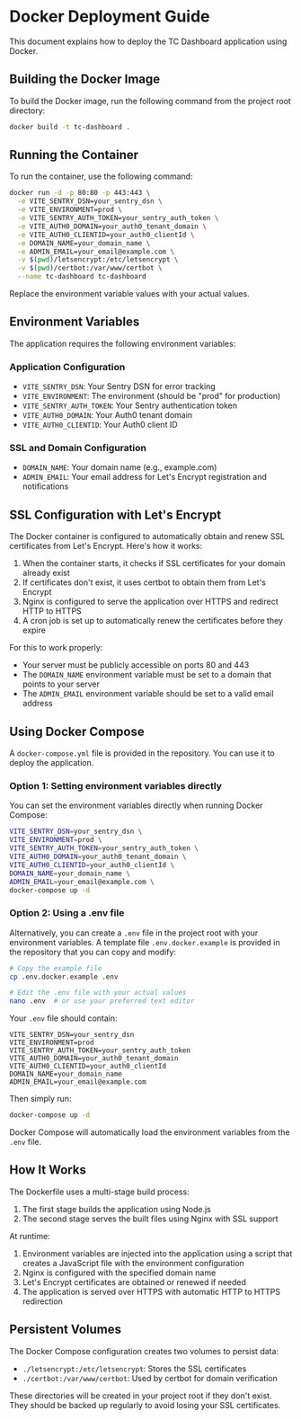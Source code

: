 # Docker Deployment Guide

This document explains how to deploy the TC Dashboard application using Docker.

## Building the Docker Image

To build the Docker image, run the following command from the project root directory:

```bash
docker build -t tc-dashboard .
```

## Running the Container

To run the container, use the following command:

```bash
docker run -d -p 80:80 -p 443:443 \
  -e VITE_SENTRY_DSN=your_sentry_dsn \
  -e VITE_ENVIRONMENT=prod \
  -e VITE_SENTRY_AUTH_TOKEN=your_sentry_auth_token \
  -e VITE_AUTH0_DOMAIN=your_auth0_tenant_domain \
  -e VITE_AUTH0_CLIENTID=your_auth0_clientId \
  -e DOMAIN_NAME=your_domain_name \
  -e ADMIN_EMAIL=your_email@example.com \
  -v $(pwd)/letsencrypt:/etc/letsencrypt \
  -v $(pwd)/certbot:/var/www/certbot \
  --name tc-dashboard tc-dashboard
```

Replace the environment variable values with your actual values.

## Environment Variables

The application requires the following environment variables:

### Application Configuration
- `VITE_SENTRY_DSN`: Your Sentry DSN for error tracking
- `VITE_ENVIRONMENT`: The environment (should be "prod" for production)
- `VITE_SENTRY_AUTH_TOKEN`: Your Sentry authentication token
- `VITE_AUTH0_DOMAIN`: Your Auth0 tenant domain
- `VITE_AUTH0_CLIENTID`: Your Auth0 client ID

### SSL and Domain Configuration
- `DOMAIN_NAME`: Your domain name (e.g., example.com)
- `ADMIN_EMAIL`: Your email address for Let's Encrypt registration and notifications

## SSL Configuration with Let's Encrypt

The Docker container is configured to automatically obtain and renew SSL certificates from Let's Encrypt. Here's how it works:

1. When the container starts, it checks if SSL certificates for your domain already exist
2. If certificates don't exist, it uses certbot to obtain them from Let's Encrypt
3. Nginx is configured to serve the application over HTTPS and redirect HTTP to HTTPS
4. A cron job is set up to automatically renew the certificates before they expire

For this to work properly:

- Your server must be publicly accessible on ports 80 and 443
- The `DOMAIN_NAME` environment variable must be set to a domain that points to your server
- The `ADMIN_EMAIL` environment variable should be set to a valid email address

## Using Docker Compose

A `docker-compose.yml` file is provided in the repository. You can use it to deploy the application.

### Option 1: Setting environment variables directly

You can set the environment variables directly when running Docker Compose:

```bash
VITE_SENTRY_DSN=your_sentry_dsn \
VITE_ENVIRONMENT=prod \
VITE_SENTRY_AUTH_TOKEN=your_sentry_auth_token \
VITE_AUTH0_DOMAIN=your_auth0_tenant_domain \
VITE_AUTH0_CLIENTID=your_auth0_clientId \
DOMAIN_NAME=your_domain_name \
ADMIN_EMAIL=your_email@example.com \
docker-compose up -d
```

### Option 2: Using a .env file

Alternatively, you can create a `.env` file in the project root with your environment variables. A template file `.env.docker.example` is provided in the repository that you can copy and modify:

```bash
# Copy the example file
cp .env.docker.example .env

# Edit the .env file with your actual values
nano .env  # or use your preferred text editor
```

Your `.env` file should contain:

```
VITE_SENTRY_DSN=your_sentry_dsn
VITE_ENVIRONMENT=prod
VITE_SENTRY_AUTH_TOKEN=your_sentry_auth_token
VITE_AUTH0_DOMAIN=your_auth0_tenant_domain
VITE_AUTH0_CLIENTID=your_auth0_clientId
DOMAIN_NAME=your_domain_name
ADMIN_EMAIL=your_email@example.com
```

Then simply run:

```bash
docker-compose up -d
```

Docker Compose will automatically load the environment variables from the `.env` file.

## How It Works

The Dockerfile uses a multi-stage build process:

1. The first stage builds the application using Node.js
2. The second stage serves the built files using Nginx with SSL support

At runtime:

1. Environment variables are injected into the application using a script that creates a JavaScript file with the environment configuration
2. Nginx is configured with the specified domain name
3. Let's Encrypt certificates are obtained or renewed if needed
4. The application is served over HTTPS with automatic HTTP to HTTPS redirection

## Persistent Volumes

The Docker Compose configuration creates two volumes to persist data:

- `./letsencrypt:/etc/letsencrypt`: Stores the SSL certificates
- `./certbot:/var/www/certbot`: Used by certbot for domain verification

These directories will be created in your project root if they don't exist. They should be backed up regularly to avoid losing your SSL certificates.
